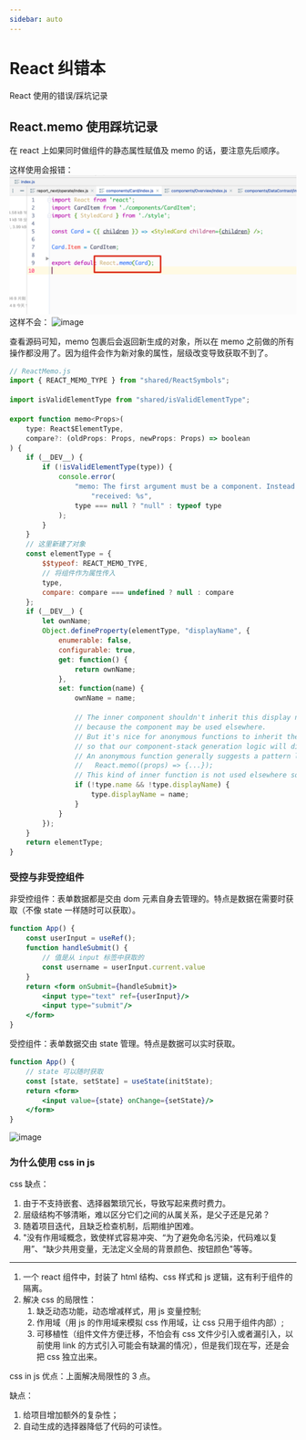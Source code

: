 ```yaml
---
sidebar: auto
---
```


# React 纠错本

React 使用的错误/踩坑记录

## React.memo 使用踩坑记录

在 react 上如果同时做组件的静态属性赋值及 memo 的话，要注意先后顺序。

这样使用会报错：
![image](/react/memo-error.png)
这样不会：
![image](/react/memo-success.png)

查看源码可知，memo 包裹后会返回新生成的对象，所以在 memo 之前做的所有操作都没用了。因为组件会作为新对象的属性，层级改变导致获取不到了。

```js
// ReactMemo.js
import { REACT_MEMO_TYPE } from "shared/ReactSymbols";

import isValidElementType from "shared/isValidElementType";

export function memo<Props>(
    type: React$ElementType,
    compare?: (oldProps: Props, newProps: Props) => boolean
) {
    if (__DEV__) {
        if (!isValidElementType(type)) {
            console.error(
                "memo: The first argument must be a component. Instead " +
                    "received: %s",
                type === null ? "null" : typeof type
            );
        }
    }
    // 这里新建了对象
    const elementType = {
        $$typeof: REACT_MEMO_TYPE,
        // 将组件作为属性传入
        type,
        compare: compare === undefined ? null : compare
    };
    if (__DEV__) {
        let ownName;
        Object.defineProperty(elementType, "displayName", {
            enumerable: false,
            configurable: true,
            get: function() {
                return ownName;
            },
            set: function(name) {
                ownName = name;

                // The inner component shouldn't inherit this display name in most cases,
                // because the component may be used elsewhere.
                // But it's nice for anonymous functions to inherit the name,
                // so that our component-stack generation logic will display their frames.
                // An anonymous function generally suggests a pattern like:
                //   React.memo((props) => {...});
                // This kind of inner function is not used elsewhere so the side effect is okay.
                if (!type.name && !type.displayName) {
                    type.displayName = name;
                }
            }
        });
    }
    return elementType;
}
```

### 受控与非受控组件

非受控组件：表单数据都是交由 dom 元素自身去管理的。特点是数据在需要时获取（不像 state 一样随时可以获取）。

```jsx
function App() {
    const userInput = useRef();
    function handleSubmit() {
        // 值是从 input 标签中获取的
        const username = userInput.current.value
    }
    return <form onSubmit={handleSubmit}>
        <input type="text" ref={userInput}/>
        <input type="submit"/>
    </form>
}
```

受控组件：表单数据交由 state 管理。特点是数据可以实时获取。

```jsx
function App() {
    // state 可以随时获取
    const [state, setState] = useState(initState);
    return <form>
        <input value={state} onChange={setState}/>
    </form>
}
```

![image](/react/shoukong-feishoukong.png)

### 为什么使用 css in js

css 缺点：

1. 由于不支持嵌套、选择器繁琐冗长，导致写起来费时费力。
2. 层级结构不够清晰，难以区分它们之间的从属关系，是父子还是兄弟？
3. 随着项目迭代，且缺乏检查机制，后期维护困难。
4. "没有作用域概念，致使样式容易冲突、“为了避免命名污染，代码难以复用”、“缺少共用变量，无法定义全局的背景颜色、按钮颜色"等等。
---

1. 一个 react 组件中，封装了 html 结构、css 样式和 js 逻辑，这有利于组件的隔离。
2. 解决 css 的局限性： 
   1. 缺乏动态功能，动态增减样式，用 js 变量控制;
   2. 作用域（用 js 的作用域来模拟 css 作用域，让 css 只用于组件内部）;
   3. 可移植性（组件文件方便迁移，不怕会有 css 文件少引入或者漏引入，以前使用 link 的方式引入可能会有缺漏的情况），但是我们现在写，还是会把 css 独立出来。
   
css in js 优点：上面解决局限性的 3 点。

缺点：

1. 给项目增加额外的复杂性；
2. 自动生成的选择器降低了代码的可读性。
